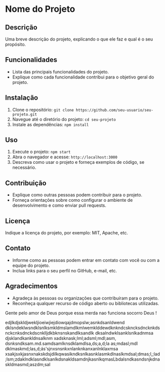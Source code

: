 # Nome do Projeto

## Descrição

Uma breve descrição do projeto, explicando o que ele faz e qual é o seu propósito.

## Funcionalidades

- Lista das principais funcionalidades do projeto.
- Explique como cada funcionalidade contribui para o objetivo geral do projeto.

## Instalação

1. Clone o repositório: `git clone https://github.com/seu-usuario/seu-projeto.git`
2. Navegue até o diretório do projeto: `cd seu-projeto`
3. Instale as dependências: `npm install`

## Uso

1. Execute o projeto: `npm start`
2. Abra o navegador e acesse: `http://localhost:3000`
3. Descreva como usar o projeto e forneça exemplos de código, se necessário.

## Contribuição

- Explique como outras pessoas podem contribuir para o projeto.
- Forneça orientações sobre como configurar o ambiente de desenvolvimento e como enviar pull requests.

## Licença

Indique a licença do projeto, por exemplo: MIT, Apache, etc.

## Contato

- Informe como as pessoas podem entrar em contato com você ou com a equipe do projeto.
- Inclua links para o seu perfil no GitHub, e-mail, etc.

## Agradecimentos

- Agradeça às pessoas ou organizações que contribuíram para o projeto.
- Reconheça qualquer recurso de código aberto ou bibliotecas utilizadas.

Gente pelo amor de Deus porque essa merda nao funciona 
socorro Deus !


edjlkdjskldjwekljioeiwjiejdiowqajdmopslw;asnkdsanldwend
dklsndeklwsndklsnlksmkldmslamdlkmlwemklddewdknkndcskncksdncknkdsnckcnksdnckdscnklljdkbknsnskandlksandlk
dksalndwklsanklsnlkadnmsa
djsklandkankldnsalknm
xadsknask;lml;adsml;mdl;asm,
dsnksndksam.md.samdsamlknsdklamdlsa,ds;a,d;la
as;mdasl;mdl dklmaskmd;las,d;ás'sjnxsnsnkxnlanknkanxanlnklaxmsa
xsakjsxkjasnxnakskdsjdilkqwasikndksnlkasnklasmkdlnaslkmdsal;dmas;l,;lad;lsm;zdaklndklasndklsanlkdsnakldsamdnjkasnlkqmasLbdalsndkasndsnjkdnaskldmasmd;aszdm;sal